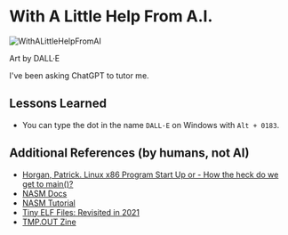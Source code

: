 # With A Little Help From A.I.

![WithALittleHelpFromAI](https://github.com/user-attachments/assets/5e514209-1a8a-45b3-9b67-367c80d6a57a)

Art by DALL·E

I've been asking ChatGPT to tutor me.

## Lessons Learned
* You can type the dot in the name `DALL·E` on Windows with `Alt + 0183`.

## Additional References (by humans, not AI)
* [Horgan, Patrick. Linux x86 Program Start Up or - How the heck do we get to main()?](http://dbp-consulting.com/tutorials/debugging/linuxProgramStartup.html)
* [NASM Docs](https://www.nasm.us/doc/)
* [NASM Tutorial](https://cs.lmu.edu/~ray/notes/nasmtutorial/)
* [Tiny ELF Files: Revisited in 2021](https://nathanotterness.com/2021/10/tiny_elf_modernized.html)
* [TMP.OUT Zine](tmpout.sh)
